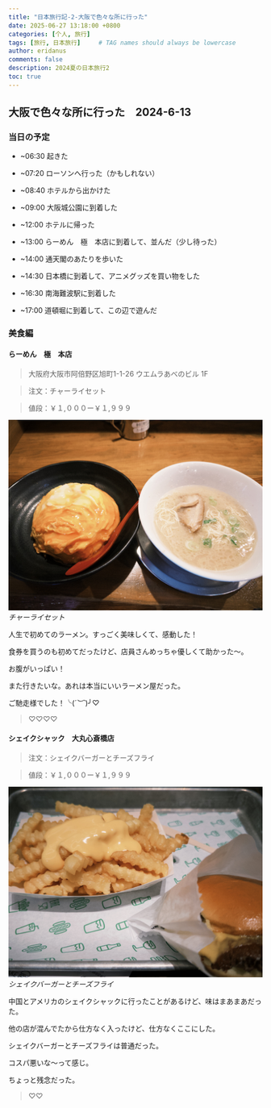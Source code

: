 ```yaml
---
title: "日本旅行記-2-大阪で色々な所に行った"
date: 2025-06-27 13:18:00 +0800
categories: [个人, 旅行]
tags: [旅行, 日本旅行]     # TAG names should always be lowercase
author: eridanus
comments: false
description: 2024夏の日本旅行2
toc: true
---
```


## 大阪で色々な所に行った　2024-6-13

### 当日の予定

- ~06:30 起きた

- ~07:20 ローソンへ行った（かもしれない）

- ~08:40 ホテルから出かけた

- ~09:00 大阪城公園に到着した

- ~12:00 ホテルに帰った

- ~13:00 らーめん　極　本店に到着して、並んだ（少し待った）

- ~14:00 通天閣のあたりを歩いた

- ~14:30 日本橋に到着して、アニメグッズを買い物をした

- ~16:30 南海難波駅に到着した

- ~17:00 道頓堀に到着して、この辺で遊んだ

### 美食編

#### **らーめん　極　本店**

> 大阪府大阪市阿倍野区旭町1-1-26 ウエムラあべのビル 1F

> 注文：チャーライセット

> 値段：￥１,０００ー￥１,９９９

![](/assets/img/post_img/2025-06-27/fxn%202024-06-13%20132435.259.JPG)
_チャーライセット_

人生で初めてのラーメン。すっごく美味しくて、感動した！

食券を買うのも初めてだったけど、店員さんめっちゃ優しくて助かった〜。

お腹がいっぱい！

また行きたいな。あれは本当にいいラーメン屋だった。

ご馳走様でした！╰(*´︶`*)╯♡

> ♡♡♡♡

#### **シェイクシャック　大丸心斎橋店**

> 注文：シェイクバーガーとチーズフライ

> 値段：￥１,０００ー￥１,９９９

![](/assets/img/post_img/2025-06-27/fxn%202024-06-13%20193950.943.JPG)
_シェイクバーガーとチーズフライ_

中国とアメリカのシェイクシャックに行ったことがあるけど、味はまあまあだった。

他の店が混んでたから仕方なく入ったけど、仕方なくここにした。

シェイクバーガーとチーズフライは普通だった。

コスパ悪いな〜って感じ。

ちょっと残念だった。

> ♡♡